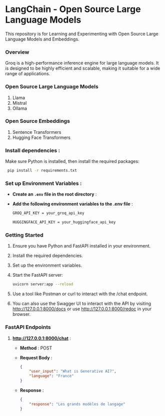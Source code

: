 # LangChain - Open Source Large Language Models 

This repository is for Learning and Experimenting with Open Source Large Language Models and Embeddings.

### Overview
Groq is a high-performance inference engine for large language models. It is designed to be highly efficient
and scalable, making it suitable for a wide range of applications.

### Open Source Large Language Models
1. Llama
2. Mistral
3. Ollama

### Open Source Embeddings
1. Sentence Transformers
2. Hugging Face Transformers

### Install dependencies :
 Make sure Python is installed, then install the required packages:

   ```bash
    pip install -r requirements.txt
   ```

### Set up Environment Variables :

* **Create an `.env` file in the root directory** :
* **Add the following environment variables to the .env file** :

    ```bash
    GROQ_API_KEY = your_groq_api_key

    HUGGINGFACE_API_KEY = your_huggingface_api_key
    ```


### Getting Started
1. Ensure you have Python and FastAPI installed in your environment.
2. Install the required dependencies.
3. Set up the environment variables.
4. Start the FastAPI server:

    ```bash
    uvicorn server:app --reload
    ```
4. Use a tool like Postman or curl to interact with the /chat endpoint.
5. You can also use the Swagger UI to interact with the API by visiting http://127.0.0.1:8000/docs or use http://127.0.0.1:8000/redoc in your browser.

### FastAPI Endpoints

1. **http://127.0.0.1:8000/chat** : 
    * **Method** : POST
    * **Request Body** : 

        ```json
        {
            "user_input": "What is Generative AI?",
            "language": "France"
        }
        ```
    * **Response** : 

        ```json
        {
            "response": "Les grands modèles de langage"
        }
        ```
